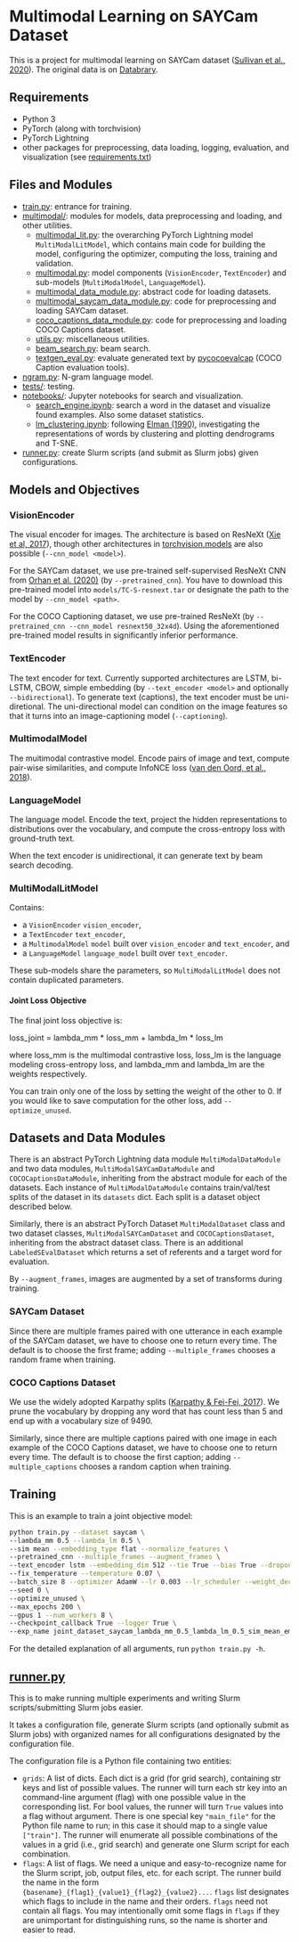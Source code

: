 # Multimodal Learning on SAYCam Dataset

This is a project for multimodal learning on SAYCam dataset ([Sullivan et al., 2020](https://direct.mit.edu/opmi/article/doi/10.1162/opmi_a_00039/97495/SAYCam-A-Large-Longitudinal-Audiovisual-Dataset)).
The original data is on [Databrary](https://nyu.databrary.org/volume/564).

## Requirements
- Python 3
- PyTorch (along with torchvision)
- PyTorch Lightning
- other packages for preprocessing, data loading, logging, evaluation, and visualization (see [requirements.txt](requirements.txt))

## Files and Modules
- [train.py](train.py): entrance for training.
- [multimodal/](multimodal): modules for models, data preprocessing and loading, and other utilities.
  - [multimodal_lit.py](multimodal/multimodal_lit.py): the overarching PyTorch Lightning model `MultiModalLitModel`, which contains main code for building the model, configuring the optimizer, computing the loss, training and validation.
  - [multimodal.py](multimodal/multimodal.py): model components (`VisionEncoder`, `TextEncoder`) and sub-models (`MultiModalModel`, `LanguageModel`).
  - [multimodal_data_module.py](multimodal/multimodal_data_module.py): abstract code for loading datasets.
  - [multimodal_saycam_data_module.py](multimodal/multimodal_saycam_data_module.py): code for preprocessing and loading SAYCam dataset.
  - [coco_captions_data_module.py](multimodal/coco_captions_data_module.py): code for preprocessing and loading COCO Captions dataset.
  - [utils.py](multimodal/utils.py): miscellaneous utilities.
  - [beam_search.py](multimodal/beam_search.py): beam search.
  - [textgen_eval.py](multimodal/textgen_eval.py): evaluate generated text by [pycocoevalcap](https://github.com/salaniz/pycocoevalcap) (COCO Caption evaluation tools).
- [ngram.py](ngram.py): N-gram language model.
- [tests/](tests): testing.
- [notebooks/](notebooks): Jupyter notebooks for search and visualization.
  - [search_engine.ipynb](notebooks/search_engine.ipynb): search a word in the dataset and visualize found examples. Also some dataset statistics.
  - [lm_clustering.ipynb](notebooks/lm_clustering.ipynb): following [Elman (1990)](https://crl.ucsd.edu/~elman/Papers/fsit.pdf), investigating the representations of words by clustering and plotting dendrograms and T-SNE.
- [runner.py](runner.py): create Slurm scripts (and submit as Slurm jobs) given configurations.

## Models and Objectives
### VisionEncoder
The visual encoder for images. The architecture is based on ResNeXt ([Xie et al, 2017](https://arxiv.org/abs/1611.05431)), though other architectures in [torchvision.models](https://pytorch.org/vision/stable/models.html) are also possible (`--cnn_model <model>`).

For the SAYCam dataset, we use pre-trained self-supervised ResNeXt CNN from [Orhan et al. (2020)](https://arxiv.org/abs/2007.16189) (by `--pretrained_cnn`). You have to download this pre-trained model into `models/TC-S-resnext.tar` or designate the path to the model by `--cnn_model <path>`.

For the COCO Captioning dataset, we use pre-trained ResNeXt (by `--pretrained_cnn --cnn_model resnext50_32x4d`). Using the aforementioned pre-trained model results in significantly inferior performance.

### TextEncoder
The text encoder for text. Currently supported architectures are LSTM, bi-LSTM, CBOW, simple embedding (by `--text_encoder <model>` and optionally `--bidirectional`).
To generate text (captions), the text encoder must be uni-diretional. The uni-directional model can condition on the image features so that it turns into an image-captioning model (`--captioning`).

### MultimodalModel
The muitimodal contrastive model. Encode pairs of image and text, compute pair-wise similarities, and compute InfoNCE loss ([van den Oord, et al., 2018](https://arxiv.org/abs/1807.03748)).

### LanguageModel
The language model. Encode the text, project the hidden representations to distributions over the vocabulary, and compute the cross-entropy loss with ground-truth text.

When the text encoder is unidirectional, it can generate text by beam search decoding.

### MultiModalLitModel
  Contains:
  - a `VisionEncoder` `vision_encoder`,
  - a `TextEncoder` `text_encoder`,
  - a `MultimodalModel` `model` built over `vision_encoder` and `text_encoder`, and
  - a `LanguageModel` `language_model` built over `text_encoder`.

  These sub-models share the parameters, so `MultiModalLitModel` does not contain duplicated parameters.

#### Joint Loss Objective
The final joint loss objective is:

loss_joint = lambda_mm * loss_mm + lambda_lm * loss_lm

where loss_mm is the multimodal contrastive loss, loss_lm is the language modeling cross-entropy loss, and lambda_mm and lambda_lm are the weights respectively.

You can train only one of the loss by setting the weight of the other to 0. If you would like to save computation for the other loss, add `--optimize_unused`.

## Datasets and Data Modules
There is an abstract PyTorch Lightning data module `MultiModalDataModule` and two data modules, `MultiModalSAYCamDataModule` and `COCOCaptionsDataModule`, inheriting from the abstract module for each of the datasets.
Each instance of `MultiModalDataModule` contains train/val/test splits of the dataset in its `datasets` dict. Each split is a dataset object described below.

Similarly, there is an abstract PyTorch Dataset `MultiModalDataset` class and two dataset classes, `MultiModalSAYCamDataset` and `COCOCaptionsDataset`, inheriting from the abstract dataset class.
There is an additional `LabeledSEvalDataset` which returns a set of referents and a target word for evaluation.

By `--augment_frames`, images are augmented by a set of transforms during training.

### SAYCam Dataset
Since there are multiple frames paired with one utterance in each example of the SAYCam dataset, we have to choose one to return every time. The default is to choose the first frame; adding `--multiple_frames` chooses a random frame when training.

### COCO Captions Dataset
We use the widely adopted Karpathy splits ([Karpathy & Fei-Fei, 2017](https://arxiv.org/abs/1412.2306)).
We prune the vocabulary by dropping any word that has count less than 5 and end up with a vocabulary size of 9490.

Similarly, since there are multiple captions paired with one image in each example of the COCO Captions dataset, we have to choose one to return every time. The default is to choose the first caption; adding `--multiple_captions` chooses a random caption when training.

## Training
This is an example to train a joint objective model:
```bash
python train.py --dataset saycam \
--lambda_mm 0.5 --lambda_lm 0.5 \
--sim mean --embedding_type flat --normalize_features \
--pretrained_cnn --multiple_frames --augment_frames \
--text_encoder lstm --embedding_dim 512 --tie True --bias True --dropout_i 0.5 --dropout_o 0.0 \
--fix_temperature --temperature 0.07 \
--batch_size 8 --optimizer AdamW --lr 0.003 --lr_scheduler --weight_decay 0.05 --val_batch_size 16 --drop_last \
--seed 0 \
--optimize_unused \
--max_epochs 200 \
--gpus 1 --num_workers 8 \
--checkpoint_callback True --logger True \
--exp_name joint_dataset_saycam_lambda_mm_0.5_lambda_lm_0.5_sim_mean_embedding_type_flat_text_encoder_lstm_embedding_dim_512_dropout_i_0.5_dropout_o_0.0_batch_size_8_optimizer_AdamW_lr_0.003_lr_scheduler_True_weight_decay_0.05_val_batch_size_16_seed_0
```

For the detailed explanation of all arguments, run `python train.py -h`.

## [runner.py](runner.py)
This is to make running multiple experiments and writing Slurm scripts/submitting Slurm jobs easier.

It takes a configuration file, generate Slurm scripts (and optionally submit as Slurm jobs) with organized names for all configurations designated by the configuration file.

The configuration file is a Python file containing two entities:
- `grids`:
  A list of dicts. Each dict is a grid (for grid search), containing str keys and list of possible values.
  The runner will turn each str key into an command-line argument (flag) with one possible value in the corresponding list.
  For bool values, the runner will turn `True` values into a flag without argument.
  There is one special key `"main_file"` for the Python file name to run; in this case it should map to a single value `["train"]`.
  The runner will enumerate all possible combinations of the values in a grid (i.e., grid search) and generate one Slurm script for each combination.
- `flags`:
  A list of flags.
  We need a unique and easy-to-recognize name for the Slurm script, job, output files, etc. for each script.
  The runner build the name in the form `{basename}_{flag1}_{value1}_{flag2}_{value2}...`.
  `flags` list designates which flags to include in the name and their orders.
  `flags` need not contain all flags. You may intentionally omit some flags in `flags` if they are unimportant for distinguishing runs, so the name is shorter and easier to read.
 
